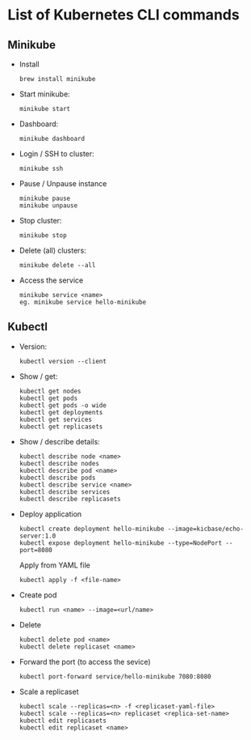 # List of Kubernetes CLI commands

## Minikube
* Install
    ```console
    brew install minikube
    ```
* Start minikube:
    ```console
    minikube start
    ```
* Dashboard:
    ```console
    minikube dashboard
    ```
* Login / SSH to cluster:
    ```console
    minikube ssh
    ```
* Pause / Unpause instance
    ```console
    minikube pause
    minikube unpause
    ```
* Stop cluster:
    ```console
    minikube stop
    ```
* Delete (all) clusters:
    ```console
    minikube delete --all
    ```
* Access the service
    ```console
    minikube service <name>
    eg. minikube service hello-minikube
    ```

## Kubectl
* Version:
    ```console
    kubectl version --client
    ```
* Show / get:
    ```console
    kubectl get nodes
    kubectl get pods
    kubectl get pods -o wide
    kubectl get deployments
    kubectl get services
    kubectl get replicasets
    ```
* Show / describe details:
    ```console
    kubectl describe node <name>
    kubectl describe nodes
    kubectl describe pod <name>
    kubectl describe pods
    kubectl describe service <name>
    kubectl describe services
    kubectl describe replicasets
    ```
* Deploy application
    ```console
    kubectl create deployment hello-minikube --image=kicbase/echo-server:1.0
    kubectl expose deployment hello-minikube --type=NodePort --port=8080
    ```
    Apply from YAML file
    ```console
    kubectl apply -f <file-name>
    ```
* Create pod
    ```console
    kubectl run <name> --image=<url/name>
    ```
* Delete 
    ```console
    kubectl delete pod <name>
    kubectl delete replicaset <name>
    ```
* Forward the port (to access the sevice)
    ```console
    kubectl port-forward service/hello-minikube 7080:8080
    ```
* Scale a replicaset
    ```console
    kubectl scale --replicas=<n> -f <replicaset-yaml-file>
    kubectl scale --replicas=<n> replicaset <replica-set-name>
    kubectl edit replicasets
    kubectl edit replicaset <name>
    ```